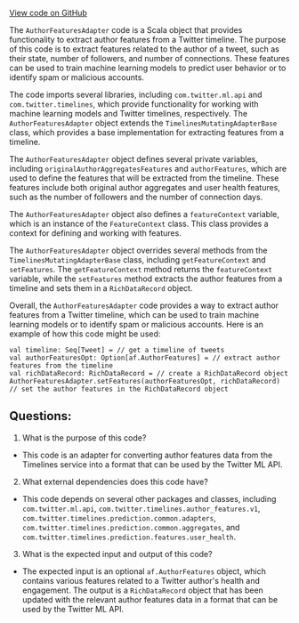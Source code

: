 [View code on GitHub](https://github.com/misbahsy/the-algorithm/home-mixer/server/src/main/scala/com/twitter/home_mixer/functional_component/feature_hydrator/adapters/author_features/AuthorFeaturesAdapter.scala)

The `AuthorFeaturesAdapter` code is a Scala object that provides functionality to extract author features from a Twitter timeline. The purpose of this code is to extract features related to the author of a tweet, such as their state, number of followers, and number of connections. These features can be used to train machine learning models to predict user behavior or to identify spam or malicious accounts.

The code imports several libraries, including `com.twitter.ml.api` and `com.twitter.timelines`, which provide functionality for working with machine learning models and Twitter timelines, respectively. The `AuthorFeaturesAdapter` object extends the `TimelinesMutatingAdapterBase` class, which provides a base implementation for extracting features from a timeline.

The `AuthorFeaturesAdapter` object defines several private variables, including `originalAuthorAggregatesFeatures` and `authorFeatures`, which are used to define the features that will be extracted from the timeline. These features include both original author aggregates and user health features, such as the number of followers and the number of connection days.

The `AuthorFeaturesAdapter` object also defines a `featureContext` variable, which is an instance of the `FeatureContext` class. This class provides a context for defining and working with features.

The `AuthorFeaturesAdapter` object overrides several methods from the `TimelinesMutatingAdapterBase` class, including `getFeatureContext` and `setFeatures`. The `getFeatureContext` method returns the `featureContext` variable, while the `setFeatures` method extracts the author features from a timeline and sets them in a `RichDataRecord` object.

Overall, the `AuthorFeaturesAdapter` code provides a way to extract author features from a Twitter timeline, which can be used to train machine learning models or to identify spam or malicious accounts. Here is an example of how this code might be used:

```
val timeline: Seq[Tweet] = // get a timeline of tweets
val authorFeaturesOpt: Option[af.AuthorFeatures] = // extract author features from the timeline
val richDataRecord: RichDataRecord = // create a RichDataRecord object
AuthorFeaturesAdapter.setFeatures(authorFeaturesOpt, richDataRecord) // set the author features in the RichDataRecord object
```
## Questions: 
 1. What is the purpose of this code?
- This code is an adapter for converting author features data from the Timelines service into a format that can be used by the Twitter ML API.

2. What external dependencies does this code have?
- This code depends on several other packages and classes, including `com.twitter.ml.api`, `com.twitter.timelines.author_features.v1`, `com.twitter.timelines.prediction.common.adapters`, `com.twitter.timelines.prediction.common.aggregates`, and `com.twitter.timelines.prediction.features.user_health`.

3. What is the expected input and output of this code?
- The expected input is an optional `af.AuthorFeatures` object, which contains various features related to a Twitter author's health and engagement. The output is a `RichDataRecord` object that has been updated with the relevant author features data in a format that can be used by the Twitter ML API.